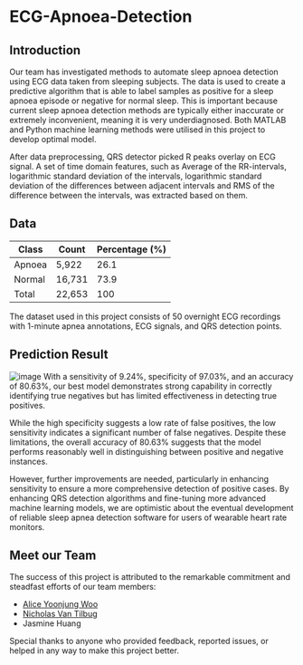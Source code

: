 # ECG-Apnoea-Detection

## Introduction
Our team has investigated methods to automate sleep apnoea detection using ECG data taken from sleeping subjects. The data is used to create a predictive algorithm that is able to label samples as positive for a sleep apnoea episode or negative for normal sleep. This is important because current sleep apnoea detection methods are typically either inaccurate or extremely inconvenient, meaning it is very underdiagnosed. Both MATLAB and Python machine learning methods were utilised in this project to develop optimal model. 

After data preprocessing, QRS detector picked R peaks overlay on ECG signal. A set of time domain features, such as Average of the RR-intervals, logarithmic standard deviation of the intervals, logarithmic standard deviation of the differences between adjacent intervals and RMS of the difference between the intervals, was extracted based on them. 

## Data
|Class|Count|Percentage (%)|
|---|---|---|
|Apnoea|5,922|26.1|
|Normal|16,731|73.9|
|Total|22,653|100|

The dataset used in this project consists of 50 overnight ECG recordings with 1-minute apnea annotations, ECG signals, and QRS detection points. 


## Prediction Result
![image](https://github.com/alicewoo0925/ECG-Apnoea-Detection/assets/48823257/f12fce3e-431b-48ea-bf2a-309367f1ac54)
With a sensitivity of 9.24%, specificity of 97.03%, and an accuracy of 80.63%, our best model demonstrates strong capability in correctly identifying true negatives but has limited effectiveness in detecting true positives.

While the high specificity suggests a low rate of false positives, the low sensitivity indicates a significant number of false negatives. Despite these limitations, the overall accuracy of 80.63% suggests that the model performs reasonably well in distinguishing between positive and negative instances.

However, further improvements are needed, particularly in enhancing sensitivity to ensure a more comprehensive detection of positive cases. By enhancing QRS detection algorithms and fine-tuning more advanced machine learning models, we are optimistic about the eventual development of reliable sleep apnea detection software for users of wearable heart rate monitors.

## Meet our Team
The success of this project is attributed to the remarkable commitment and steadfast efforts of our team members:

* [Alice Yoonjung Woo](https://www.linkedin.com/in/alice-yoonjung-woo/)
* [Nicholas Van Tilbug](https://www.linkedin.com/in/nicholas-van-tilburg-1765591aa/)
* Jasmine Huang

Special thanks to anyone who provided feedback, reported issues, or helped in any way to make this project better.





